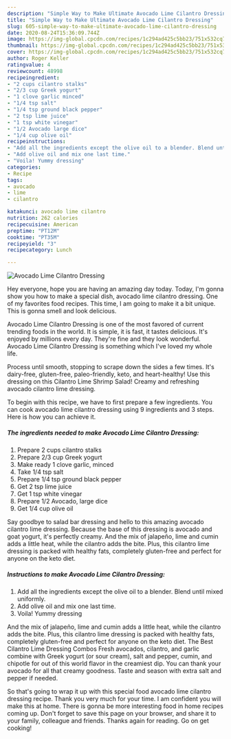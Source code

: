 ```yaml
---
description: "Simple Way to Make Ultimate Avocado Lime Cilantro Dressing"
title: "Simple Way to Make Ultimate Avocado Lime Cilantro Dressing"
slug: 605-simple-way-to-make-ultimate-avocado-lime-cilantro-dressing
date: 2020-08-24T15:36:09.744Z
image: https://img-global.cpcdn.com/recipes/1c294ad425c5bb23/751x532cq70/avocado-lime-cilantro-dressing-recipe-main-photo.jpg
thumbnail: https://img-global.cpcdn.com/recipes/1c294ad425c5bb23/751x532cq70/avocado-lime-cilantro-dressing-recipe-main-photo.jpg
cover: https://img-global.cpcdn.com/recipes/1c294ad425c5bb23/751x532cq70/avocado-lime-cilantro-dressing-recipe-main-photo.jpg
author: Roger Keller
ratingvalue: 4
reviewcount: 48998
recipeingredient:
- "2 cups cilantro stalks"
- "2/3 cup Greek yogurt"
- "1 clove garlic minced"
- "1/4 tsp salt"
- "1/4 tsp ground black pepper"
- "2 tsp lime juice"
- "1 tsp white vinegar"
- "1/2 Avocado large dice"
- "1/4 cup olive oil"
recipeinstructions:
- "Add all the ingredients except the olive oil to a blender. Blend until mixed uniformly."
- "Add olive oil and mix one last time."
- "Voila! Yummy dressing"
categories:
- Recipe
tags:
- avocado
- lime
- cilantro

katakunci: avocado lime cilantro 
nutrition: 262 calories
recipecuisine: American
preptime: "PT12M"
cooktime: "PT35M"
recipeyield: "3"
recipecategory: Lunch

---
```



![Avocado Lime Cilantro Dressing](https://img-global.cpcdn.com/recipes/1c294ad425c5bb23/751x532cq70/avocado-lime-cilantro-dressing-recipe-main-photo.jpg)

Hey everyone, hope you are having an amazing day today. Today, I'm gonna show you how to make a special dish, avocado lime cilantro dressing. One of my favorites food recipes. This time, I am going to make it a bit unique. This is gonna smell and look delicious.

Avocado Lime Cilantro Dressing is one of the most favored of current trending foods in the world. It is simple, it is fast, it tastes delicious. It's enjoyed by millions every day. They're fine and they look wonderful. Avocado Lime Cilantro Dressing is something which I've loved my whole life.

Process until smooth, stopping to scrape down the sides a few times. It&#39;s dairy-free, gluten-free, paleo-friendly, keto, and heart-healthy! Use this dressing on this Cilantro Lime Shrimp Salad! Creamy and refreshing avocado cilantro lime dressing.


To begin with this recipe, we have to first prepare a few ingredients. You can cook avocado lime cilantro dressing using 9 ingredients and 3 steps. Here is how you can achieve it.

<!--inarticleads1-->

##### The ingredients needed to make Avocado Lime Cilantro Dressing:

1. Prepare 2 cups cilantro stalks
1. Prepare 2/3 cup Greek yogurt
1. Make ready 1 clove garlic, minced
1. Take 1/4 tsp salt
1. Prepare 1/4 tsp ground black pepper
1. Get 2 tsp lime juice
1. Get 1 tsp white vinegar
1. Prepare 1/2 Avocado, large dice
1. Get 1/4 cup olive oil


Say goodbye to salad bar dressing and hello to this amazing avocado cilantro lime dressing. Because the base of this dressing is avocado and goat yogurt, it&#39;s perfectly creamy. And the mix of jalapeño, lime and cumin adds a little heat, while the cilantro adds the bite. Plus, this cilantro lime dressing is packed with healthy fats, completely gluten-free and perfect for anyone on the keto diet. 

<!--inarticleads2-->

##### Instructions to make Avocado Lime Cilantro Dressing:

1. Add all the ingredients except the olive oil to a blender. Blend until mixed uniformly.
1. Add olive oil and mix one last time.
1. Voila! Yummy dressing


And the mix of jalapeño, lime and cumin adds a little heat, while the cilantro adds the bite. Plus, this cilantro lime dressing is packed with healthy fats, completely gluten-free and perfect for anyone on the keto diet. The Best Cilantro Lime Dressing Combos Fresh avocados, cilantro, and garlic combine with Greek yogurt (or sour cream), salt and pepper, cumin, and chipotle for out of this world flavor in the creamiest dip. You can thank your avocado for all that creamy goodness. Taste and season with extra salt and pepper if needed. 

So that's going to wrap it up with this special food avocado lime cilantro dressing recipe. Thank you very much for your time. I am confident you will make this at home. There is gonna be more interesting food in home recipes coming up. Don't forget to save this page on your browser, and share it to your family, colleague and friends. Thanks again for reading. Go on get cooking!
